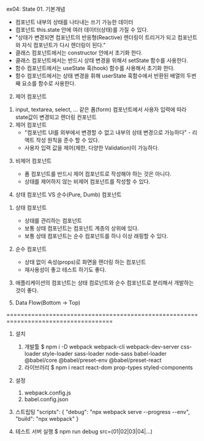 ex04: State 01. 기본개념

- 컴포넌트 내부의 상태를 나타내는 쓰기 가능한 데이터
- 컴포넌트 this.state 안에 여러 데이터(상태)를 가질 수 있다.
- "상태가 변경되면 컴포넌트의 반응형(Reactive) 렌더링이 트리거가 되고 컴포넌트와 자식 컴포넌트가 다시 렌더링이 된다."
- 클래스 컴포넌트에서는 constructor 안에서 초기화 한다.
- 클래스 컴포넌트에서는 반드시 상태 변경을 위해서 setState 함수를 사용한다.
- 함수 컴포넌트에서는 useState 훅(hook) 함수를 사용해서 초기화 한다.
- 함수 컴포넌트에서는 상태 변경을 휘해 userState 훅함수에서 반환된 배열의 두번째 요소를 함수로 사용한다.

2.  제어 컴포넌트

1)  input, textarea, select, ... 같은 폼(form) 컴포넌트에서 사용자 입력에 따라 state값이 변경되고 렌더링 컨포넌트
2)  제어 컴포넌트
    - "컴포넌트 UI를 외부에서 변경할 수 없고 내부의 상태 변경으로 가능하다" - 리액트 작성 원칙을 준수 할 수 있다.
    - 사용자 입력 값을 제어(제한, 다양한 Validation)이 가능하다.

3.  비제어 컴포넌트

    - 폼 컴포넌트를 반드시 제어 컴포넌트로 작성해야 하는 것은 아니다.
    - 상태를 제어하지 않는 비제어 컴포넌트를 작성할 수 있다.

4.  상태 컴포넌트 VS 순수(Pure, Dumb) 컴포넌트

1)  상태 컴포넌트
    - 상태를 관리하는 컴포넌트
    - 보통 상태 컴포넌트는 컴포넌트 계층의 상위에 있다.
    - 보통 상태 컴포넌트는 순수 컴포넌트를 하나 이상 래핑할 수 있다.
2)  순수 컴포넌트

    - 상태 없이 속성(props)로 화면을 렌더링 하는 컴포넌트
    - 재사용성이 좋고 테스트 하기도 좋다.

3)  애플리케이션의 컴포넌트는 상태 컴로넌트와 순수 컴포넌트로 분리해서 개발하는 것이 좋다.

5.  Data Flow(Bottom -> Top)

====================================================================================

1.  설치

    1.  개발툴
        $ npm i -D webpack webpack-cli webpack-dev-server css-loader style-loader sass-loader node-sass babel-loader @babel/core @babel/preset-env @babel/preset-react
    2.  라이브러리
        $ npm i react react-dom prop-types styled-components

2.  설정

    1.  webpack.config.js
    2.  babel.config.json

3.  스트립팅
    "scripts": {
    "debug": "npx webpack serve --progress --env",
    "build": "npx webpack"
    }

4.  테스트 서버 실행
    $ npm run debug src=(01|02|03|04|...)
